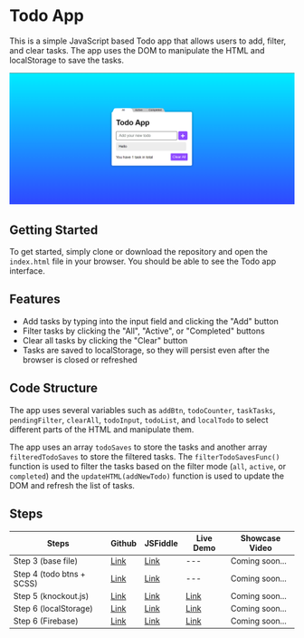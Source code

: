 <h1>Todo App</h1>
<p>
    This is a simple JavaScript based Todo app that allows users to add, filter,
    and clear tasks. The app uses the DOM to manipulate the HTML and
    localStorage to save the tasks.
</p>
<img src="Assets/readme-img.png" alt="Todo-App-img" />
<h2>Getting Started</h2>
<p>
    To get started, simply clone or download the repository and open the
    <code>index.html</code> file in your browser. You should be able to see the
    Todo app interface.
</p>
<h2>Features</h2>
<ul>
    <li>
        Add tasks by typing into the input field and clicking the "Add" button
    </li>
    <li>
        Filter tasks by clicking the "All", "Active", or "Completed" buttons
    </li>
    <li>Clear all tasks by clicking the "Clear" button</li>
    <li>
        Tasks are saved to localStorage, so they will persist even after the
        browser is closed or refreshed
    </li>
</ul>
<h2>Code Structure</h2>
<p>
    The app uses several variables such as <code>addBtn</code>,
    <code>todoCounter</code>, <code>taskTasks</code>,
    <code>pendingFilter</code>, <code>clearAll</code>, <code>todoInput</code>,
    <code>todoList</code>, and <code>localTodo</code> to select different parts
    of the HTML and manipulate them.
</p>
<p>
    The app uses an array <code>todoSaves</code> to store the tasks and another
    array <code>filteredTodoSaves</code> to store the filtered tasks. The
    <code>filterTodoSavesFunc()</code> function is used to filter the tasks
    based on the filter mode (<code>all</code>, <code>active</code>, or
    <code>completed</code>) and the <code>updateHTML(addNewTodo)</code> function
    is used to update the DOM and refresh the list of tasks.
</p>
<h2>Steps</h2>
<table>
    <thead>
        <tr>
            <th>Steps</th>
            <th>Github</th>
            <th>JSFiddle</th>
            <th>Live Demo</th>
            <th>Showcase Video</th>
        </tr>
    </thead>
    <tbody>
        <tr>
            <td>Step 3 (base file)</td>
            <td><a href="https://github.com/Ali-Sdg90/Todo-App/tree/2471d1bfbd34de78b451684a90d3c6db4ac20350" target="_new">Link</a></td>
            <td><a href="https://jsfiddle.net/Ali_Sdg90/v60okbum/" target="_new">Link</a></td>
            <td>---</td>
            <td>Coming soon...</td>
        </tr>
        <tr>
            <td>Step 4 (todo btns + SCSS)</td>
            <td><a href="https://github.com/Ali-Sdg90/Todo-App" target="_new">Link</a></td>
            <td><a href="https://jsfiddle.net/Ali_Sdg90/k4Lwxare/" target="_new">Link</a></td>
            <td>---</td>
            <td>Coming soon...</td>
        </tr>
        <tr>
            <td>Step 5 (knockout.js)</td>
            <td><a href="https://github.com/Ali-Sdg90/Todo-App-KnockoutJS" target="_new">Link</a></td>
            <td><a href="https://jsfiddle.net/Ali_Sdg90/v7nac15g/4/" target="_new">Link</a></td>
            <td><a href="https://ali-sdg90.github.io/Todo-App-KnockoutJS/">Link</a></td>
            <td>Coming soon...</td>
        </tr>
        <tr>
            <td>Step 6 (localStorage)</td>
            <td><a href="https://github.com/Ali-Sdg90/Todo-App" target="_new">Link</a></td>
            <td><a href="https://jsfiddle.net/Ali_Sdg90/tz105ux4/1/" target="_new">Link</a></td>
            <td><a href="https://ali-sdg90.github.io/Todo-App/">Link</a></td>
            <td>Coming soon...</td>
        </tr>
        <tr>
            <td>Step 6 (Firebase)</td>
            <td><a href="https://github.com/Ali-Sdg90/Todo-App-Firebase" target="_new">Link</a></td>
            <td><a href="https://jsfiddle.net/Ali_Sdg90/bfLrwtxg/2/" target="_new">Link</a></td>
            <td><a href="https://ali-sdg9093-todo-app.web.app/">Link</a></td>
            <td>Coming soon...</td>
        </tr>
    </tbody>
</table>

